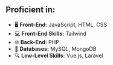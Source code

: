 ## Proficient in:

- 🖥️ **Front-End:** JavaScript, HTML, CSS
- 💻 **Front-End Skills:** Tailwind
- 🌐 **Back-End:** PHP
- 💾 **Databases:** MySQL, MongoDB
- 🔍 **Low-Level Skills:** Vue.js, Laravel
<!-- 
- 🛠️ **Dockerization:** Docker, Kubernetes
- 🌟 **Other Skills:** Photoshop, Swift, React Native

**alix1383/Alix1383** is a ✨ _special_ ✨ repository because its `README.md` (this file) appears on your GitHub profile.

Here are some ideas to get you started:

- 🔭 I’m currently working on ...
- 🌱 I’m currently learning ...
- 👯 I’m looking to collaborate on ...
- 🤔 I’m looking for help with ...
- 💬 Ask me about ...
- 📫 How to reach me: ...
- 😄 Pronouns: ...
- ⚡ Fun fact: ...
-->
